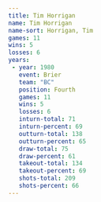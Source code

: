 ```yaml
---
title: Tim Horrigan
name: Tim Horrigan
name-sort: Horrigan, Tim
games: 11
wins: 5
losses: 6
years:
 - year: 1980
   event: Brier
   team: "BC"
   position: Fourth
   games: 11
   wins: 5
   losses: 6
   inturn-total: 71
   inturn-percent: 69
   outturn-total: 138
   outturn-percent: 65
   draw-total: 75
   draw-percent: 61
   takeout-total: 134
   takeout-percent: 69
   shots-total: 209
   shots-percent: 66
---
```

